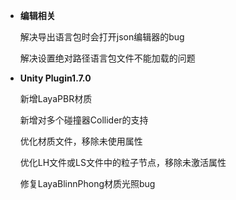 
- **编辑相关**

  解决导出语言包时会打开json编辑器的bug

  解决设置绝对路径语言包文件不能加载的问题


- **Unity Plugin1.7.0**

  新增LayaPBR材质

  新增对多个碰撞器Collider的支持

  优化材质文件，移除未使用属性

  优化LH文件或LS文件中的粒子节点，移除未激活属性

  修复LayaBlinnPhong材质光照bug
